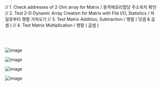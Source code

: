 // 1. Check addresses of 2-Dim array for Matrix / 동적메모리할당 주소위치 확인
// 2. Test 2-D Dynamic Array Creation for Matrix with File I/O, Statistics / 파일로부터 행렬 가져오기
// 3. Test Matrix Addition, Subtraction / 행렬 ( 덧셈 & 곱셈 )
// 4. Test Matrix Multiplication / 행렬 ( 곱셈 )

</br></br></br>
![image](https://user-images.githubusercontent.com/61842827/196031644-ff9c179f-20c9-498c-a23f-33cbc55e26ca.png)

![image](https://user-images.githubusercontent.com/61842827/196031659-721be5da-d9fd-4fd4-b8ee-4438ab63419f.png)

![image](https://user-images.githubusercontent.com/61842827/196031674-bce51d0e-117e-4507-9afd-fb69e40ed031.png)

![image](https://user-images.githubusercontent.com/61842827/196031692-dbbe211f-06a9-45f6-a55d-542a4621010d.png)

